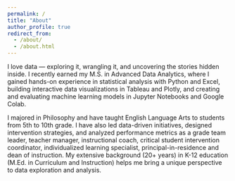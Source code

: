 ```yaml
---
permalink: /
title: "About"
author_profile: true
redirect_from: 
  - /about/
  - /about.html
---
```


I love data — exploring it, wrangling it, and uncovering the stories hidden inside. I recently earned my M.S. in Advanced Data Analytics, where I gained hands-on experience in statistical analysis with Python and Excel, building interactive data visualizations in Tableau and Plotly, and creating and evaluating machine learning models in Jupyter Notebooks and Google Colab.

I majored in Philosophy and have taught English Language Arts to students from 5th to 10th grade. I have also led data-driven initiatives, designed intervention strategies, and analyzed performance metrics as a grade team leader, teacher manager, instructional coach, critical student intervention coordinator, individualized learning specialist, principal-in-residence and dean of instruction. My extensive background (20+ years) in K-12 education (M.Ed. in Curriculum and Instruction) helps me bring a unique perspective to data exploration and analysis. 
